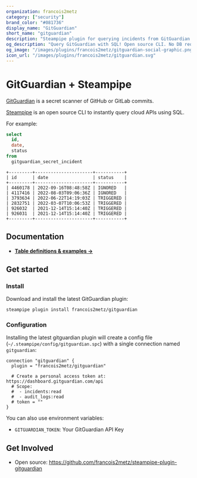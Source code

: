 ```yaml
---
organization: francois2metz
category: ["security"]
brand_color: "#081736"
display_name: "GitGuardian"
short_name: "gitguardian"
description: "Steampipe plugin for querying incidents from GitGuardian."
og_description: "Query GitGuardian with SQL! Open source CLI. No DB required."
og_image: "/images/plugins/francois2metz/gitguardian-social-graphic.png"
icon_url: "/images/plugins/francois2metz/gitguardian.svg"
---
```


# GitGuardian + Steampipe

[GitGuardian](https://www.gitguardian.com/) is a secret scanner of GitHub or GitLab commits.

[Steampipe](https://steampipe.io) is an open source CLI to instantly query cloud APIs using SQL.

For example:

```sql
select
  id,
  date,
  status
from
  gitguardian_secret_incident
```

```
+---------+----------------------+-----------+
| id      | date                 | status    |
+---------+----------------------+-----------+
| 4460178 | 2022-09-16T08:48:58Z | IGNORED   |
| 4117416 | 2022-08-03T09:06:36Z | IGNORED   |
| 3793634 | 2022-06-22T14:19:03Z | TRIGGERED |
| 2832751 | 2022-03-07T10:06:53Z | TRIGGERED |
| 926032  | 2021-12-14T15:14:40Z | TRIGGERED |
| 926031  | 2021-12-14T15:14:40Z | TRIGGERED |
+---------+----------------------+-----------+
```

## Documentation

- **[Table definitions & examples →](/plugins/francois2metz/gitguardian/tables)**

## Get started

### Install

Download and install the latest GitGuardian plugin:

```bash
steampipe plugin install francois2metz/gitguardian
```

### Configuration

Installing the latest gitguardian plugin will create a config file (`~/.steampipe/config/gitguardian.spc`) with a single connection named `gitguardian`:

```hcl
connection "gitguardian" {
  plugin = "francois2metz/gitguardian"

  # Create a personal access token at: https://dashboard.gitguardian.com/api
  # Scope:
  #  - incidents:read
  #  - audit_logs:read
  # token = ""
}
```

You can also use environment variables:

- `GITGUARDIAN_TOKEN`: Your GitGuardian API Key

## Get Involved

* Open source: https://github.com/francois2metz/steampipe-plugin-gitguardian
